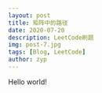 ```yaml
---
layout: post
title: 矩阵中的路径
date: 2020-07-20
description: LeetCode刷题
img: post-7.jpg
tags: [Blog, LeetCode]
author: zyp
---
```


Hello world!

[jekyll-docs]: https://jekyllrb.com/docs/home
[jekyll-gh]:   https://github.com/jekyll/jekyll
[jekyll-talk]: https://talk.jekyllrb.com/